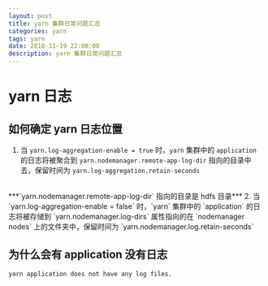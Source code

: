 ```yaml
---
layout: post
title: yarn 集群日常问题汇总
categories: yarn
tags: yarn
date: 2018-11-19 22:00:00
description: yarn 集群日常问题汇总
---
```


# yarn 日志

## 如何确定 yarn 日志位置

1. 当 `yarn.log-aggregation-enable = true` 时，`yarn` 集群中的 `application` 的日志将被聚合到 `yarn.nodemanager.remote-app-log-dir` 指向的目录中去，保留时间为 `yarn.log-aggregation.retain-seconds`
<br/>
***`yarn.nodemanager.remote-app-log-dir` 指向的目录是 hdfs 目录***
2. 当 `yarn.log-aggregation-enable = false` 时，`yarn` 集群中的 `application` 的日志将被存储到 `yarn.nodemanager.log-dirs` 属性指向的在 `nodemanager nodes` 上的文件夹中，保留时间为 `yarn.nodemanager.log.retain-seconds`

## 为什么会有 application 没有日志

```log
yarn application does not have any log files.
```
